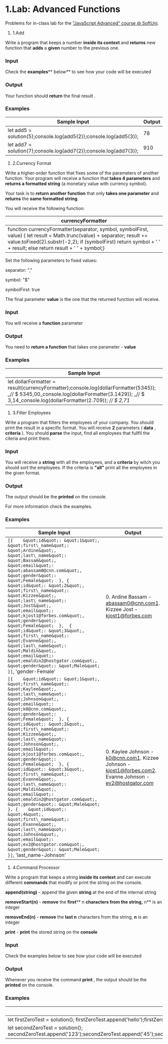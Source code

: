 # 1.Lab: Advanced Functions

Problems for in-class lab for the [&quot;JavaScript Advanced&quot; course @ SoftUni](https://softuni.bg/courses/js-advanced). 

1. 1.Add

Write a program that keeps a number **inside its context** and **returns** new function that **adds** a **given** number to the previous one.

### Input

Check the **examples**** below** to see how your code will be executed

### Output

Your function should **return** the final result .

### Examples

| Sample Input | Output |
| --- | --- |
| let add5 = solution(5);console.log(add5(2));console.log(add5(3)); | 78 |
| let add7 = solution(7);console.log(add7(2));console.log(add7(3)); | 910 |

1. 2.Currency Format

Write a higher-order function that fixes some of the parameters of another function. Your program will receive a function that **takes 4 parameters** and **returns a formatted string** (a monetary value with currency symbol).

Your task is to **return another function** that only **takes one parameter** and **returns** the **same formatted string**.

You will receive the following function:

| currencyFormatter |
| --- |
| function currencyFormatter(separator, symbol, symbolFirst, value) {    let result = Math.trunc(value) + separator;    result += value.toFixed(2).substr(-2,2);    if (symbolFirst) return symbol + &#39; &#39; + result;    else return result + &#39; &#39; + symbol;} |

Set the following parameters to fixed values:

separator: &quot;,&quot;

symbol: &quot;$&quot;

symbolFirst: true

The final parameter **value** is the one that the returned function will receive.

### Input

You will receive a **function** parameter

### Output

You need to **return a function** that takes one parameter - **value**

### Examples

| Sample Input |
| --- |
| let dollarFormatter = result(currencyFormatter);console.log(dollarFormatter(5345));   _// $ 5345,00_console.log(dollarFormatter(3.1429)); _// $ 3,14_console.log(dollarFormatter(2.709));  _// $ 2,71_ |

1. 3.Filter Employees

Write a program that filters the employees of your company. You should  print the result in a specific format. You will receive **2** parameters ( **data** , **criteria** ). You should **parse** the input, find all employees that fullfil the citeria and print them.

### Input

You will receive a **string** with all the employees, and a **criteria** by witch you should sort the employees. If the criteria is **&quot;all&quot;** print all the employees in the given format.

### Output

The output should be the **printed** on the console.

For more information check the examples.

### Examples

| Sample Input | Output |
| --- | --- |
| `[{    &quot;id&quot;: &quot;1&quot;,    &quot;first\_name&quot;: &quot;Ardine&quot;,    &quot;last\_name&quot;: &quot;Bassam&quot;,    &quot;email&quot;: &quot;abassam0@cnn.com&quot;,    &quot;gender&quot;: &quot;Female&quot;  }, {    &quot;id&quot;: &quot;2&quot;,    &quot;first\_name&quot;: &quot;Kizzee&quot;,    &quot;last\_name&quot;: &quot;Jost&quot;,    &quot;email&quot;: &quot;kjost1@forbes.com&quot;,    &quot;gender&quot;: &quot;Female&quot;  },  {    &quot;id&quot;: &quot;3&quot;,    &quot;first\_name&quot;: &quot;Evanne&quot;,    &quot;last\_name&quot;: &quot;Maldin&quot;,    &quot;email&quot;: &quot;emaldin2@hostgator.com&quot;,    &quot;gender&quot;: &quot;Male&quot;  }]`, &#39;gender-Female&#39; | 0. Ardine Bassam - abassam0@cnn.com1. Kizzee Jost - kjost1@forbes.com |
| `[{    &quot;id&quot;: &quot;1&quot;,    &quot;first\_name&quot;: &quot;Kaylee&quot;,    &quot;last\_name&quot;: &quot;Johnson&quot;,    &quot;email&quot;: &quot;k0@cnn.com&quot;,    &quot;gender&quot;: &quot;Female&quot;  }, {    &quot;id&quot;: &quot;2&quot;,    &quot;first\_name&quot;: &quot;Kizzee&quot;,    &quot;last\_name&quot;: &quot;Johnson&quot;,    &quot;email&quot;: &quot;kjost1@forbes.com&quot;,    &quot;gender&quot;: &quot;Female&quot;  }, {    &quot;id&quot;: &quot;3&quot;,    &quot;first\_name&quot;: &quot;Evanne&quot;,    &quot;last\_name&quot;: &quot;Maldin&quot;,    &quot;email&quot;: &quot;emaldin2@hostgator.com&quot;,    &quot;gender&quot;: &quot;Male&quot;  }, {    &quot;id&quot;: &quot;4&quot;,    &quot;first\_name&quot;: &quot;Evanne&quot;,    &quot;last\_name&quot;: &quot;Johnson&quot;,    &quot;email&quot;: &quot;ev2@hostgator.com&quot;,    &quot;gender&quot;: &quot;Male&quot;  }]`, &#39;last\_name-Johnson&#39;  | 0. Kaylee Johnson - k0@cnn.com1. Kizzee Johnson - kjost1@forbes.com2. Evanne Johnson - ev2@hostgator.com |

1. 4.Command Processor

Write a program that keeps a string **inside its context** and can execute different **commands** that modify or print the string on the console.

**append(string)** - append the given **string** at the end of the internal string

**removeStart(n)** - **remove** the **first**** n **characters from the string,** n** is an integer

**removeEnd(n)** - **remove** the **last n** characters from the string, **n** is an integer

**print** - **print** the stored string on the **console**

### Input

Check the examples below to see how your code will be executed

### Output

Whenever you receive the command **print** , the output should be the **printed** on the console.

### Examples

| Sample Input | Output |
| --- | --- |
| let firstZeroTest = solution(); firstZeroTest.append(&#39;hello&#39;);firstZeroTest.append(&#39;again&#39;);firstZeroTest.removeStart(3);firstZeroTest.removeEnd(4); | loa |
| let secondZeroTest = solution(); secondZeroTest.append(&#39;123&#39;);secondZeroTest.append(&#39;45&#39;);secondZeroTest.removeStart(2);secondZeroTest.removeEnd(1);secondZeroTest.print(); | 34 |
